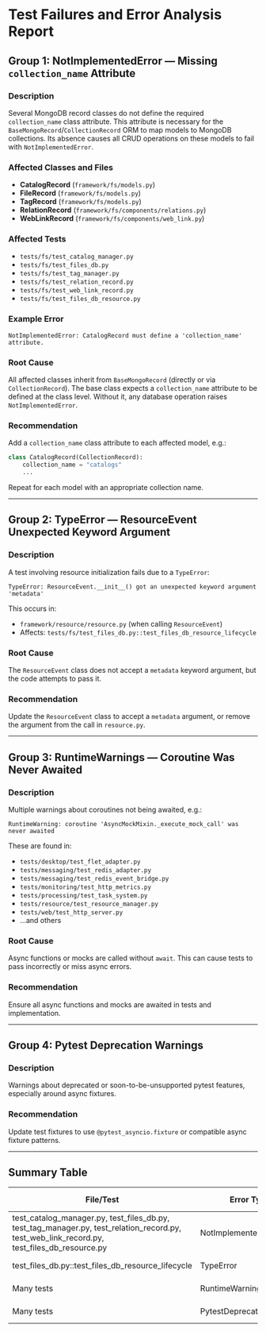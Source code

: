 # Test Failures and Error Analysis Report

## Group 1: NotImplementedError — Missing `collection_name` Attribute

### Description
Several MongoDB record classes do not define the required `collection_name` class attribute. This attribute is necessary for the `BaseMongoRecord`/`CollectionRecord` ORM to map models to MongoDB collections. Its absence causes all CRUD operations on these models to fail with `NotImplementedError`.

### Affected Classes and Files
- **CatalogRecord** (`framework/fs/models.py`)
- **FileRecord** (`framework/fs/models.py`)
- **TagRecord** (`framework/fs/models.py`)
- **RelationRecord** (`framework/fs/components/relations.py`)
- **WebLinkRecord** (`framework/fs/components/web_link.py`)

### Affected Tests
- `tests/fs/test_catalog_manager.py`
- `tests/fs/test_files_db.py`
- `tests/fs/test_tag_manager.py`
- `tests/fs/test_relation_record.py`
- `tests/fs/test_web_link_record.py`
- `tests/fs/test_files_db_resource.py`

### Example Error
```
NotImplementedError: CatalogRecord must define a 'collection_name' attribute.
```

### Root Cause
All affected classes inherit from `BaseMongoRecord` (directly or via `CollectionRecord`). The base class expects a `collection_name` attribute to be defined at the class level. Without it, any database operation raises `NotImplementedError`.

### Recommendation
Add a `collection_name` class attribute to each affected model, e.g.:
```python
class CatalogRecord(CollectionRecord):
    collection_name = "catalogs"
    ...
```
Repeat for each model with an appropriate collection name.

---

## Group 2: TypeError — ResourceEvent Unexpected Keyword Argument

### Description
A test involving resource initialization fails due to a `TypeError`:
```
TypeError: ResourceEvent.__init__() got an unexpected keyword argument 'metadata'
```
This occurs in:
- `framework/resource/resource.py` (when calling `ResourceEvent`)
- Affects: `tests/fs/test_files_db.py::test_files_db_resource_lifecycle`

### Root Cause
The `ResourceEvent` class does not accept a `metadata` keyword argument, but the code attempts to pass it.

### Recommendation
Update the `ResourceEvent` class to accept a `metadata` argument, or remove the argument from the call in `resource.py`.

---

## Group 3: RuntimeWarnings — Coroutine Was Never Awaited

### Description
Multiple warnings about coroutines not being awaited, e.g.:
```
RuntimeWarning: coroutine 'AsyncMockMixin._execute_mock_call' was never awaited
```
These are found in:
- `tests/desktop/test_flet_adapter.py`
- `tests/messaging/test_redis_adapter.py`
- `tests/messaging/test_redis_event_bridge.py`
- `tests/monitoring/test_http_metrics.py`
- `tests/processing/test_task_system.py`
- `tests/resource/test_resource_manager.py`
- `tests/web/test_http_server.py`
- ...and others

### Root Cause
Async functions or mocks are called without `await`. This can cause tests to pass incorrectly or miss async errors.

### Recommendation
Ensure all async functions and mocks are awaited in tests and implementation.

---

## Group 4: Pytest Deprecation Warnings

### Description
Warnings about deprecated or soon-to-be-unsupported pytest features, especially around async fixtures.

### Recommendation
Update test fixtures to use `@pytest_asyncio.fixture` or compatible async fixture patterns.

---

## Summary Table

| File/Test                                 | Error Type                  | Root Cause/Recommendation                  |
|--------------------------------------------|-----------------------------|--------------------------------------------|
| test_catalog_manager.py, test_files_db.py, test_tag_manager.py, test_relation_record.py, test_web_link_record.py, test_files_db_resource.py | NotImplementedError          | Add `collection_name` to models            |
| test_files_db.py::test_files_db_resource_lifecycle | TypeError                   | Fix `ResourceEvent` constructor            |
| Many tests                                | RuntimeWarning              | Await all async functions/mocks            |
| Many tests                                | PytestDeprecationWarning    | Update async fixture usage                 |
